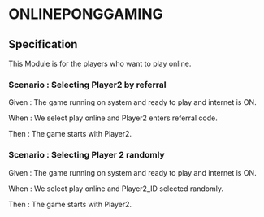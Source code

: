 # ONLINEPONGGAMING

## Specification

This Module is for the players who want to play online.

### Scenario : Selecting Player2 by referral

Given : The game running on system and ready to play and internet is ON.

When : We select play online and Player2 enters referral code.

Then : The game starts with Player2.

### Scenario : Selecting Player 2 randomly

Given : The game running on system and ready to play and internet is ON.

When : We select play online and Player2_ID selected randomly.

Then : The game starts with Player2.
